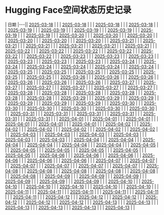 # Hugging Face空间状态历史记录

| 日期 
|---|| [2025-03-18](https://github.com/Carl19/Sp-Kea38fd371c947260e5db322/commits/7bc56385deaededbdb2252cfc88d229d8057767f/docs/index.html) |  |
| [2025-03-18](https://github.com/Carl19/Sp-Kea38fd371c947260e5db322/commits/ed32a2ab51fb58133047cd1931b08477debf1298/docs/index.html) |  |
| [2025-03-18](https://github.com/Carl19/Sp-Kea38fd371c947260e5db322/commits/bf9a073a026ffc00c154060987a9d1c25afbd1ee/docs/index.html) |  |
| [2025-03-18](https://github.com/Carl19/Sp-Kea38fd371c947260e5db322/commits/8b82094295ca096429396c78be276601ed3f3f5e/docs/index.html) |  |
| [2025-03-19](https://github.com/Carl19/Sp-Kea38fd371c947260e5db322/commits/bac9f2ff966c93e61b42ce09127e7586ad941267/docs/index.html) |  |
| [2025-03-19](https://github.com/Carl19/Sp-Kea38fd371c947260e5db322/commits/57d39a1eb84d5a3f158ecde40ec7536dd1bf960a/docs/index.html) |  |
| [2025-03-19](https://github.com/Carl19/Sp-Kea38fd371c947260e5db322/commits/3435b5123cf66fb6f7948c68706b72811e8eec7b/docs/index.html) |  |
| [2025-03-19](https://github.com/Carl19/Sp-Kea38fd371c947260e5db322/commits/c05d7007ecd8ea92255f88496c56b11daa31e64d/docs/index.html) |  |
| [2025-03-19](https://github.com/Carl19/Sp-Kea38fd371c947260e5db322/commits/4272169444561d4634bd045c588d80ca07eb39e9/docs/index.html) |  |
| [2025-03-19](https://github.com/Carl19/Sp-Kea38fd371c947260e5db322/commits/1eae51656c31e317e364861dfb8980f2626fd7ca/docs/index.html) |  |
| [2025-03-20](https://github.com/Carl19/Sp-Kea38fd371c947260e5db322/commits/09e41d297f55d135a98ea39857ed9741722266e7/docs/index.html) |  |
| [2025-03-20](https://github.com/Carl19/Sp-Kea38fd371c947260e5db322/commits/630d5c3d0baf4e35b35aa6f9d6bf855513ecd0de/docs/index.html) |  |
| [2025-03-20](https://github.com/Carl19/Sp-Kea38fd371c947260e5db322/commits/93f96df21ac6c5fe4aef45dfb4e058dedef333ad/docs/index.html) |  |
| [2025-03-20](https://github.com/Carl19/Sp-Kea38fd371c947260e5db322/commits/c5fa2e506d0224025592e81b02c455045301a641/docs/index.html) |  |
| [2025-03-20](https://github.com/Carl19/Sp-Kea38fd371c947260e5db322/commits/6a1fd25ed69cc7dcd95e91aaa8b0dfa8b2fc2d17/docs/index.html) |  |
| [2025-03-20](https://github.com/Carl19/Sp-Kea38fd371c947260e5db322/commits/2775e9d4dd1f4f5a3590c737bfd1fb8b6096ceb1/docs/index.html) |  |
| [2025-03-21](https://github.com/Carl19/Sp-Kea38fd371c947260e5db322/commits/3ebe8b39a3534efa9c99fd800a5b21a1537ebdb0/docs/index.html) |  |
| [2025-03-21](https://github.com/Carl19/Sp-Kea38fd371c947260e5db322/commits/f42699386b40d22be00e3db501e3c9613f1be678/docs/index.html) |  |
| [2025-03-21](https://github.com/Carl19/Sp-Kea38fd371c947260e5db322/commits/637b50172721802a5200909e4eb2573f1c388a0a/docs/index.html) |  |
| [2025-03-21](https://github.com/Carl19/Sp-Kea38fd371c947260e5db322/commits/b27e477c9d639e5be89a2a8eb7ea4eb2b0662fba/docs/index.html) |  |
| [2025-03-21](https://github.com/Carl19/Sp-Kea38fd371c947260e5db322/commits/0f18f03f997872d1f6fa1276cefac81b9411a9a9/docs/index.html) |  |
| [2025-03-21](https://github.com/Carl19/Sp-Kea38fd371c947260e5db322/commits/1b2db083edceac3416df3a96f6da702722fe475b/docs/index.html) |  |
| [2025-03-22](https://github.com/Carl19/Sp-Kea38fd371c947260e5db322/commits/29b7275723d1b25d862455cd8890bcfe5aa397db/docs/index.html) |  |
| [2025-03-22](https://github.com/Carl19/Sp-Kea38fd371c947260e5db322/commits/088cd6b7d582e15f1be98664d71161c436599778/docs/index.html) |  |
| [2025-03-22](https://github.com/Carl19/Sp-Kea38fd371c947260e5db322/commits/7ad90adc6e24b19151c360c474faa461afcd5651/docs/index.html) |  |
| [2025-03-22](https://github.com/Carl19/Sp-Kea38fd371c947260e5db322/commits/090b0eaa4ecaff36768e7312b1b50887a96b0dad/docs/index.html) |  |
| [2025-03-22](https://github.com/Carl19/Sp-Kea38fd371c947260e5db322/commits/000ec9bfa5ac55964a3fce8f170e29ccce44bda2/docs/index.html) |  |
| [2025-03-22](https://github.com/Carl19/Sp-Kea38fd371c947260e5db322/commits/fd83822843b25a145c28e44547aaa976fed0a0c1/docs/index.html) |  |
| [2025-03-23](https://github.com/Carl19/Sp-Kea38fd371c947260e5db322/commits/4bea6f04955d719f508f7842408a3d1f9cfde8b6/docs/index.html) |  |
| [2025-03-23](https://github.com/Carl19/Sp-Kea38fd371c947260e5db322/commits/011e543688e227f5d457514a33c7b714b92408a6/docs/index.html) |  |
| [2025-03-23](https://github.com/Carl19/Sp-Kea38fd371c947260e5db322/commits/9c6b423f16ffb8aa88cbe0b6e8071e09f4011fdc/docs/index.html) |  |
| [2025-03-23](https://github.com/Carl19/Sp-Kea38fd371c947260e5db322/commits/8738991a0723b3c3e91375e8aaea6ada7f240e95/docs/index.html) |  |
| [2025-03-23](https://github.com/Carl19/Sp-Kea38fd371c947260e5db322/commits/41a3136fe94f5570bbe5f83f8e3eda82a40a8d70/docs/index.html) |  |
| [2025-03-23](https://github.com/Carl19/Sp-Kea38fd371c947260e5db322/commits/76c55ce0090cd6744d7511508063b3c3efb05f85/docs/index.html) |  |
| [2025-03-24](https://github.com/Carl19/Sp-Kea38fd371c947260e5db322/commits/c98875031a971530c2815ff37887e1a718661583/docs/index.html) |  |
| [2025-03-24](https://github.com/Carl19/Sp-Kea38fd371c947260e5db322/commits/b3067dadc9d5c32ff6b7864b3e81b234df28062b/docs/index.html) |  |
| [2025-03-24](https://github.com/Carl19/Sp-Kea38fd371c947260e5db322/commits/b2c7dad350836af0919165581b2239724b2901fe/docs/index.html) |  |
| [2025-03-24](https://github.com/Carl19/Sp-Kea38fd371c947260e5db322/commits/a57516b2e51fd3f0fc766e4cd7b322b3c84274ad/docs/index.html) |  |
| [2025-03-24](https://github.com/Carl19/Sp-Kea38fd371c947260e5db322/commits/75229f903d46ab8e5c15eb595f83d2fbfe127dc5/docs/index.html) |  |
| [2025-03-24](https://github.com/Carl19/Sp-Kea38fd371c947260e5db322/commits/de345d3f1b8891ffdb9444ddc602e30dc9c5b11f/docs/index.html) |  |
| [2025-03-25](https://github.com/Carl19/Sp-Kea38fd371c947260e5db322/commits/78a454abfd18dcf90ad68f75a1094583bf98a137/docs/index.html) |  |
| [2025-03-25](https://github.com/Carl19/Sp-Kea38fd371c947260e5db322/commits/bc0f8362f3c8f072a360ce4e3ceefb76a27fc42d/docs/index.html) |  |
| [2025-03-25](https://github.com/Carl19/Sp-Kea38fd371c947260e5db322/commits/36593b1263207981b3545172ad5be43846bf565f/docs/index.html) |  |
| [2025-03-25](https://github.com/Carl19/Sp-Kea38fd371c947260e5db322/commits/7b1d807fea7627070c427df99980611ad6a6bcf3/docs/index.html) |  |
| [2025-03-25](https://github.com/Carl19/Sp-Kea38fd371c947260e5db322/commits/610c15bdc23853c49217007fef01cb037c18723c/docs/index.html) |  |
| [2025-03-25](https://github.com/Carl19/Sp-Kea38fd371c947260e5db322/commits/1814282263e0289fc097a1a8d6806341e7dc6578/docs/index.html) |  |
| [2025-03-26](https://github.com/Carl19/Sp-Kea38fd371c947260e5db322/commits/a9037ea7afa53f23cd62f039cb571e004ec9f10d/docs/index.html) |  |
| [2025-03-26](https://github.com/Carl19/Sp-Kea38fd371c947260e5db322/commits/eca3d5e8cceac5afede200ee3a3f82d24366c28f/docs/index.html) |  |
| [2025-03-26](https://github.com/Carl19/Sp-Kea38fd371c947260e5db322/commits/30e8f16c6294988a2c3f3dd1cce29d42751fe3f0/docs/index.html) |  |
| [2025-03-26](https://github.com/Carl19/Sp-Kea38fd371c947260e5db322/commits/7456f2b646aa7a8f81c7a295ff7f3fb1b05c8372/docs/index.html) |  |
| [2025-03-26](https://github.com/Carl19/Sp-Kea38fd371c947260e5db322/commits/f7788dbe8b9bbe48be89d1d8bbe0ba7ab6c1200a/docs/index.html) |  |
| [2025-03-26](https://github.com/Carl19/Sp-Kea38fd371c947260e5db322/commits/27478ec760f56a29dfa830987e526cbd5316a9dc/docs/index.html) |  |
| [2025-03-27](https://github.com/Carl19/Sp-Kea38fd371c947260e5db322/commits/f19afa50df92250596ef696aab04a60fcc5dbaf1/docs/index.html) |  |
| [2025-03-27](https://github.com/Carl19/Sp-Kea38fd371c947260e5db322/commits/2e1c5866b19d62dcce17d2f83ad5591cc1561c45/docs/index.html) |  |
| [2025-03-27](https://github.com/Carl19/Sp-Kea38fd371c947260e5db322/commits/f43de5098ec7ca568e81a89449db6daf794009bf/docs/index.html) |  |
| [2025-03-27](https://github.com/Carl19/Sp-Kea38fd371c947260e5db322/commits/ccce10e3cb35456d08ba1091ce5a99570ef27d2d/docs/index.html) |  |
| [2025-03-27](https://github.com/Carl19/Sp-Kea38fd371c947260e5db322/commits/cd727d74477594c6651fa21408c6a313ed75fd06/docs/index.html) |  |
| [2025-03-27](https://github.com/Carl19/Sp-Kea38fd371c947260e5db322/commits/8e204c3119b51a7252aaf511646674b9763bfd93/docs/index.html) |  |
| [2025-03-28](https://github.com/Carl19/Sp-Kea38fd371c947260e5db322/commits/1e560bba14eff5821e480eae637f26d30435639a/docs/index.html) |  |
| [2025-03-28](https://github.com/Carl19/Sp-Kea38fd371c947260e5db322/commits/f934dd388fafe89d6a48d188bdd219aea9dddd94/docs/index.html) |  |
| [2025-03-28](https://github.com/Carl19/Sp-Kea38fd371c947260e5db322/commits/e5edb55d0f25a62a5df414c7289e3f8961650996/docs/index.html) |  |
| [2025-03-28](https://github.com/Carl19/Sp-Kea38fd371c947260e5db322/commits/e0b3f60604b4dfc8cebf097a317832f7c47e8981/docs/index.html) |  |
| [2025-03-28](https://github.com/Carl19/Sp-Kea38fd371c947260e5db322/commits/130a51c64c90025f53aebf422247eb10cc4294dd/docs/index.html) |  |
| [2025-03-28](https://github.com/Carl19/Sp-Kea38fd371c947260e5db322/commits/9d5cec706773c015f92f9715b3e1353a799a8785/docs/index.html) |  |
| [2025-03-29](https://github.com/Carl19/Sp-Kea38fd371c947260e5db322/commits/4c236a86a291f91d01f8eebb70504b481fd4d553/docs/index.html) |  |
| [2025-03-29](https://github.com/Carl19/Sp-Kea38fd371c947260e5db322/commits/7940b59ede33f691e7c831247ea1bdcc9691c155/docs/index.html) |  |
| [2025-03-29](https://github.com/Carl19/Sp-Kea38fd371c947260e5db322/commits/1e5fba3483591e50a9f5ed626e4e5d63c8896d96/docs/index.html) |  |
| [2025-03-29](https://github.com/Carl19/Sp-Kea38fd371c947260e5db322/commits/077f035144eeacfd1fa2f94554aa09043179289b/docs/index.html) |  |
| [2025-03-29](https://github.com/Carl19/Sp-Kea38fd371c947260e5db322/commits/9c66958b30b89fd1bce6bba6595d0dfe98ca3bd2/docs/index.html) |  |
| [2025-03-29](https://github.com/Carl19/Sp-Kea38fd371c947260e5db322/commits/fb66cd25c2bcb6e86770fe5250ab6b27b89a8b26/docs/index.html) |  |
| [2025-03-30](https://github.com/Carl19/Sp-Kea38fd371c947260e5db322/commits/fa02f6d5bd6e72830948a3f03e588f8276a06fb2/docs/index.html) |  |
| [2025-03-30](https://github.com/Carl19/Sp-Kea38fd371c947260e5db322/commits/135d5663cfe67fa7a2bcb9704eb377d9c96ad2fc/docs/index.html) |  |
| [2025-03-30](https://github.com/Carl19/Sp-Kea38fd371c947260e5db322/commits/e240d3784f6c672eac6618fd9f5a1547f7cdc995/docs/index.html) |  |
| [2025-03-30](https://github.com/Carl19/Sp-Kea38fd371c947260e5db322/commits/cc33f0d70e01c3d11ee9f8c99780d3d4fe442d55/docs/index.html) |  |
| [2025-03-30](https://github.com/Carl19/Sp-Kea38fd371c947260e5db322/commits/a261e1cfb7e199375de4ba9b8cefd081af63897b/docs/index.html) |  |
| [2025-03-30](https://github.com/Carl19/Sp-Kea38fd371c947260e5db322/commits/74f51109b2f1ff23138bd5f2a176577d18d6a60c/docs/index.html) |  |
| [2025-03-31](https://github.com/Carl19/Sp-Kea38fd371c947260e5db322/commits/44f1f41adef5fb344a3720d3838ec165d849afb2/docs/index.html) |  |
| [2025-03-31](https://github.com/Carl19/Sp-Kea38fd371c947260e5db322/commits/6696993df2084cf033c4d48399831f500425cca5/docs/index.html) |  |
| [2025-03-31](https://github.com/Carl19/Sp-Kea38fd371c947260e5db322/commits/5d349927b3b1ebcd4af4f47f29b1fd4d6fe5a1b0/docs/index.html) |  |
| [2025-03-31](https://github.com/Carl19/Sp-Kea38fd371c947260e5db322/commits/5aea004cf36af32d25c48042ebc0bcf1703787f0/docs/index.html) |  |
| [2025-03-31](https://github.com/Carl19/Sp-Kea38fd371c947260e5db322/commits/73595e4946a215c6fa8a673a58581b36132ad627/docs/index.html) |  |
| [2025-03-31](https://github.com/Carl19/Sp-Kea38fd371c947260e5db322/commits/5ba70a5f3a65f5514cdbfff203ac33f940e14318/docs/index.html) |  |
| [2025-04-01](https://github.com/Carl19/Sp-Kea38fd371c947260e5db322/commits/67f36da85581a76992264667027501f7393ef78c/docs/index.html) |  |
| [2025-04-01](https://github.com/Carl19/Sp-Kea38fd371c947260e5db322/commits/25e7357f4709743fac5ca28c6d61ea3775e73b04/docs/index.html) |  |
| [2025-04-01](https://github.com/Carl19/Sp-Kea38fd371c947260e5db322/commits/4b9146153c28f7c7e7d678da7bc0f023b8905eee/docs/index.html) |  |
| [2025-04-01](https://github.com/Carl19/Sp-Kea38fd371c947260e5db322/commits/01c5ff47471117c446769ec195eb6a7233248601/docs/index.html) |  |
| [2025-04-01](https://github.com/Carl19/Sp-Kea38fd371c947260e5db322/commits/eb30edfbfe8bbca8660f6382d50fc5b4043bd58e/docs/index.html) |  |
| [2025-04-01](https://github.com/Carl19/Sp-Kea38fd371c947260e5db322/commits/74a674320b43e82b1799b01e67e696f3ab5b7312/docs/index.html) |  |
| [2025-04-02](https://github.com/Carl19/Sp-Kea38fd371c947260e5db322/commits/9c4015983499989ce7dab62220a14152f985f476/docs/index.html) |  |
| [2025-04-02](https://github.com/Carl19/Sp-Kea38fd371c947260e5db322/commits/1dd0995c397cd5cc5f1b1b26e41b1fbd4e49a442/docs/index.html) |  |
| [2025-04-02](https://github.com/Carl19/Sp-Kea38fd371c947260e5db322/commits/d96a05f2d3fa526147b6ca28093a9256bf46987c/docs/index.html) |  |
| [2025-04-02](https://github.com/Carl19/Sp-Kea38fd371c947260e5db322/commits/125070cfc363d7acbbcab79d4a116986fc8113b3/docs/index.html) |  |
| [2025-04-02](https://github.com/Carl19/Sp-Kea38fd371c947260e5db322/commits/58d30476b8206ef3b432e79621976b9233b80f88/docs/index.html) |  |
| [2025-04-02](https://github.com/Carl19/Sp-Kea38fd371c947260e5db322/commits/133373d743219c6e1b8ac4328b9e34bf31368938/docs/index.html) |  |
| [2025-04-03](https://github.com/Carl19/Sp-Kea38fd371c947260e5db322/commits/7944214e408ba1423e516591dd7263b15850e5ce/docs/index.html) |  |
| [2025-04-03](https://github.com/Carl19/Sp-Kea38fd371c947260e5db322/commits/43a3dda3027b73066c11bee97d3485b4ec19335d/docs/index.html) |  |
| [2025-04-03](https://github.com/Carl19/Sp-Kea38fd371c947260e5db322/commits/3073aabbe41284e05b4f4a8864795aee8f45ed30/docs/index.html) |  |
| [2025-04-03](https://github.com/Carl19/Sp-Kea38fd371c947260e5db322/commits/e98f5dfebdcc36b602081a04b005500d79d9b368/docs/index.html) |  |
| [2025-04-03](https://github.com/Carl19/Sp-Kea38fd371c947260e5db322/commits/0de336f54e50be645737965e2e593734b923c77e/docs/index.html) |  |
| [2025-04-03](https://github.com/Carl19/Sp-Kea38fd371c947260e5db322/commits/3872883c1ef040fa3750298c2e788fec121459fe/docs/index.html) |  |
| [2025-04-04](https://github.com/Carl19/Sp-Kea38fd371c947260e5db322/commits/6d399c62479679c684e59fb26030b30202554039/docs/index.html) |  |
| [2025-04-04](https://github.com/Carl19/Sp-Kea38fd371c947260e5db322/commits/17d9340e19419137e3777f9917fbd620bb1a4dad/docs/index.html) |  |
| [2025-04-04](https://github.com/Carl19/Sp-Kea38fd371c947260e5db322/commits/062c3ad8c69f21ce963361b02e686e8008f6212b/docs/index.html) |  |
| [2025-04-04](https://github.com/Carl19/Sp-Kea38fd371c947260e5db322/commits/bce89be5344a86ec88595de93b8ee84b57a63070/docs/index.html) |  |
| [2025-04-04](https://github.com/Carl19/Sp-Kea38fd371c947260e5db322/commits/268a542e14663df90d8bf4fe91d4b1a4ec02aa8f/docs/index.html) |  |
| [2025-04-04](https://github.com/Carl19/Sp-Kea38fd371c947260e5db322/commits/cbe2e47b153dd3382b7a27d90c4e82343da99d07/docs/index.html) |  |
| [2025-04-05](https://github.com/Carl19/Sp-Kea38fd371c947260e5db322/commits/128e8accbc9c9813422901d9ff92f1c7618989ed/docs/index.html) |  |
| [2025-04-05](https://github.com/Carl19/Sp-Kea38fd371c947260e5db322/commits/619471665dcde2fa9878011726c5078446e8ffb2/docs/index.html) |  |
| [2025-04-05](https://github.com/Carl19/Sp-Kea38fd371c947260e5db322/commits/008cffa872681101bdc168bc93c72c8f2c28c6d7/docs/index.html) |  |
| [2025-04-05](https://github.com/Carl19/Sp-Kea38fd371c947260e5db322/commits/3e559d2c27b6266622e6686e817acb0878163489/docs/index.html) |  |
| [2025-04-05](https://github.com/Carl19/Sp-Kea38fd371c947260e5db322/commits/3ff66c931e06a2ad3e9aa97f8146fb87f0bc20ee/docs/index.html) |  |
| [2025-04-05](https://github.com/Carl19/Sp-Kea38fd371c947260e5db322/commits/1a706a8667ac27846e53651f0f542b38dca2485b/docs/index.html) |  |
| [2025-04-06](https://github.com/Carl19/Sp-Kea38fd371c947260e5db322/commits/390f358d7828af39c9b4bf3736101a865c3836b2/docs/index.html) |  |
| [2025-04-06](https://github.com/Carl19/Sp-Kea38fd371c947260e5db322/commits/a57bb2115f344ab55cb6a7a556dda9576855294c/docs/index.html) |  |
| [2025-04-06](https://github.com/Carl19/Sp-Kea38fd371c947260e5db322/commits/1fad4f12603b663c68edec40257d2fc5cd6f49b9/docs/index.html) |  |
| [2025-04-06](https://github.com/Carl19/Sp-Kea38fd371c947260e5db322/commits/64ee5c7ee7328cbfcc087cdacf9a675f894358c8/docs/index.html) |  |
| [2025-04-06](https://github.com/Carl19/Sp-Kea38fd371c947260e5db322/commits/e48b39a3dd317ad77e5ac1ccc1cfabda416d9c41/docs/index.html) |  |
| [2025-04-06](https://github.com/Carl19/Sp-Kea38fd371c947260e5db322/commits/42b2d6daa87f6dc30fe1baea5e5d9ef92e506efa/docs/index.html) |  |
| [2025-04-07](https://github.com/Carl19/Sp-Kea38fd371c947260e5db322/commits/3af5cfc957230cc4526c731d53dee7d930ecfba7/docs/index.html) |  |
| [2025-04-07](https://github.com/Carl19/Sp-Kea38fd371c947260e5db322/commits/18991c112d21456b77e13a261bc45320d5256b34/docs/index.html) |  |
| [2025-04-07](https://github.com/Carl19/Sp-Kea38fd371c947260e5db322/commits/ecf01aca3936abfb0da04fb92681dc86f471e248/docs/index.html) |  |
| [2025-04-07](https://github.com/Carl19/Sp-Kea38fd371c947260e5db322/commits/56a6822084082ba7eab487d52ea8e33e1f038c56/docs/index.html) |  |
| [2025-04-07](https://github.com/Carl19/Sp-Kea38fd371c947260e5db322/commits/58897381567c3134cd97be28503f293c05aeb0d9/docs/index.html) |  |
| [2025-04-07](https://github.com/Carl19/Sp-Kea38fd371c947260e5db322/commits/45bf33a61d480728f4ab4e1f73559d380e730206/docs/index.html) |  |
| [2025-04-08](https://github.com/Carl19/Sp-Kea38fd371c947260e5db322/commits/a75307d8629e6e72725beac9cfff898ae82cfbbd/docs/index.html) |  |
| [2025-04-08](https://github.com/Carl19/Sp-Kea38fd371c947260e5db322/commits/53b7648c8cf0f0b22cb18ec10a2a13311ac2270f/docs/index.html) |  |
| [2025-04-08](https://github.com/Carl19/Sp-Kea38fd371c947260e5db322/commits/379c899ef3154cc121191f55a9dcb7eec8c983af/docs/index.html) |  |
| [2025-04-08](https://github.com/Carl19/Sp-Kea38fd371c947260e5db322/commits/1703599c0bdb5a72eda6795987d917f7a33183a0/docs/index.html) |  |
| [2025-04-08](https://github.com/Carl19/Sp-Kea38fd371c947260e5db322/commits/c3985f22ac58db6db1749c3fdc9672d79f7d9314/docs/index.html) |  |
| [2025-04-08](https://github.com/Carl19/Sp-Kea38fd371c947260e5db322/commits/49deed7a072d25d82dea927e9546bb98868a948a/docs/index.html) |  |
| [2025-04-09](https://github.com/Carl19/Sp-Kea38fd371c947260e5db322/commits/96b6e6600a7b78efc5bef3252842e038cacc42d1/docs/index.html) |  |
| [2025-04-09](https://github.com/Carl19/Sp-Kea38fd371c947260e5db322/commits/6996ca7497a279cc064e3f15213a89383c7ef548/docs/index.html) |  |
| [2025-04-09](https://github.com/Carl19/Sp-Kea38fd371c947260e5db322/commits/6cf76023f62864e2bf83267dedb7c10c94246502/docs/index.html) |  |
| [2025-04-09](https://github.com/Carl19/Sp-Kea38fd371c947260e5db322/commits/5e302f75456a5cc5cf5f316eda151c96c500c361/docs/index.html) |  |
| [2025-04-09](https://github.com/Carl19/Sp-Kea38fd371c947260e5db322/commits/f355c559916e8a0d9e454ff4104f47d0854f0dd4/docs/index.html) |  |
| [2025-04-09](https://github.com/Carl19/Sp-Kea38fd371c947260e5db322/commits/7e6ab99901b227d3301d5c2d8c89df01af9301b5/docs/index.html) |  |
| [2025-04-10](https://github.com/Carl19/Sp-Kea38fd371c947260e5db322/commits/df389924c1a1ef9ddc19c6e12ff18a5ee287e640/docs/index.html) |  |
| [2025-04-10](https://github.com/Carl19/Sp-Kea38fd371c947260e5db322/commits/396b2cfdf826215c9970e0b45c2078d5b8535f9b/docs/index.html) |  |
| [2025-04-10](https://github.com/Carl19/Sp-Kea38fd371c947260e5db322/commits/f630891d0cde76293b8abcfe913a67f351ff1db6/docs/index.html) |  |
| [2025-04-10](https://github.com/Carl19/Sp-Kea38fd371c947260e5db322/commits/e54a734ea6f597b34d98d1189d632acb3bc78825/docs/index.html) |  |
| [2025-04-10](https://github.com/Carl19/Sp-Kea38fd371c947260e5db322/commits/5b87aab4af343e4d958ea046ed098485ee8dbc6c/docs/index.html) |  |
| [2025-04-10](https://github.com/Carl19/Sp-Kea38fd371c947260e5db322/commits/73de36ad3f7566410567565a1697bed98c0b3972/docs/index.html) |  |
| [2025-04-11](https://github.com/Carl19/Sp-Kea38fd371c947260e5db322/commits/c73c1e968dc082dd228a0be6b6f8efe18f072fdc/docs/index.html) |  |
| [2025-04-11](https://github.com/Carl19/Sp-Kea38fd371c947260e5db322/commits/3c63ce036f6ea91183a0fb5454523978dffba36f/docs/index.html) |  |
| [2025-04-11](https://github.com/Carl19/Sp-Kea38fd371c947260e5db322/commits/424b296e341d3e2e9f7437ae3ac8072ed51cbd8c/docs/index.html) |  |
| [2025-04-11](https://github.com/Carl19/Sp-Kea38fd371c947260e5db322/commits/fd43f17d49ea62410c16eb0efa711647f85c2534/docs/index.html) |  |
| [2025-04-11](https://github.com/Carl19/Sp-Kea38fd371c947260e5db322/commits/16caa71d59fa87d38e3c0f9532b8d5ba3350ba7d/docs/index.html) |  |
| [2025-04-11](https://github.com/Carl19/Sp-Kea38fd371c947260e5db322/commits/e5d715eae83c8739fac8ea08c7037aceff29547d/docs/index.html) |  |
| [2025-04-12](https://github.com/Carl19/Sp-Kea38fd371c947260e5db322/commits/9af4f6417a5f82eae8c5c585e1931aa89afb1f7a/docs/index.html) |  |
| [2025-04-12](https://github.com/Carl19/Sp-Kea38fd371c947260e5db322/commits/68c25d5a4488c771ecb68aec852ee4a3079eac01/docs/index.html) |  |
| [2025-04-12](https://github.com/Carl19/Sp-Kea38fd371c947260e5db322/commits/c6ed0b5a32d1804929a876faa594ef01355624cd/docs/index.html) |  |
| [2025-04-12](https://github.com/Carl19/Sp-Kea38fd371c947260e5db322/commits/0b430cc4e79d89c848b977ae2203ebc802fbf977/docs/index.html) |  |
| [2025-04-12](https://github.com/Carl19/Sp-Kea38fd371c947260e5db322/commits/ff67a5de12b093b4efc0587dd27869c2761fb58f/docs/index.html) |  |
| [2025-04-12](https://github.com/Carl19/Sp-Kea38fd371c947260e5db322/commits/26c527529e0412636b0d38e44e6567355ef5ba6d/docs/index.html) |  |
| [2025-04-13](https://github.com/Carl19/Sp-Kea38fd371c947260e5db322/commits/84135e399b384f1a2d7b32a614c07ad6b9dd2d6d/docs/index.html) |  |
| [2025-04-13](https://github.com/Carl19/Sp-Kea38fd371c947260e5db322/commits/0a64180d3bea71d66267e47478fc08a1344c0789/docs/index.html) |  |
| [2025-04-13](https://github.com/Carl19/Sp-Kea38fd371c947260e5db322/commits/3d3b608793a1e145767844a6f8b9ffbeba78dd96/docs/index.html) |  |
| [2025-04-13](https://github.com/Carl19/Sp-Kea38fd371c947260e5db322/commits/9b09cfcf223d2c37f12a431cab014007b49b76e2/docs/index.html) |  |
| [2025-04-13](https://github.com/Carl19/Sp-Kea38fd371c947260e5db322/commits/737977903b93493371dd9f967c93ff30f6753171/docs/index.html) |  |
| [2025-04-13](https://github.com/Carl19/Sp-Kea38fd371c947260e5db322/commits/748003b78a7c28a730557ec44622fb96c8fe9132/docs/index.html) |  |
